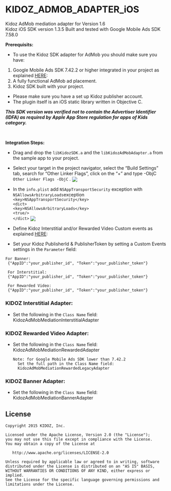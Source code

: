 
# KIDOZ_ADMOB_ADAPTER_iOS
Kidoz AdMob mediation adapter for Version 1.6  
Kidoz iOS SDK version 1.3.5
Built and tested with Google Mobile Ads SDK 7.58.0
</br>

**Prerequisits:**
* To use the Kidoz SDK adapter for AdMob you should make sure you have:
1. Google Mobile Ads SDK 7.42.2 or higher integrated in your project as explained [HERE](https://developers.google.com/admob/ios/quick-start):
2. A fully functional AdMob ad placement.
3. Kidoz SDK built with your project.
* Please make sure you have a set up Kidoz publisher account.
* The plugin itself is an iOS static library written in Objective C.

***This SDK version was verified not to contain the Advertiser Identifier (IDFA) as required by Apple App Store regulation for apps of Kids category.***


</br>

**Integration Steps:**

* Drag and drop the `libKidozSDK.a` and the `libKidozAdMobAdapter.a` from the sample app to your project.
* Select your target in the project navigator, select the “Build Settings” tab, search for “Other Linker Flags”, click on the “+” and type -ObjC  `Other Linker Flags -ObjC`  .
<a href="url"><img src="https://cdn.kidoz.net/sdk/ios/KidozSdkSampleApp3.png" align="center"  ></a>

* In the  `info.plist`  add  `NSAppTransportSecurity`  exception with  `NSAllowsArbitraryLoads`exception  
`<key>NSAppTransportSecurity</key>`  
`<dict>`  
`<key>NSAllowsArbitraryLoads</key>`  
`<true/>`  
`</dict>`
<a href="url"><img src="https://cdn.kidoz.net/sdk/ios/KidozSdkSampleApp2.png" align="center"  ></a>

* Define Kidoz Interstitial and/or Rewarded Video Custom events as explained [HERE](https://support.google.com/admob/answer/3083407):
* Set your Kidoz PublisherId & PublisherToken by setting  a Custom Events settings in the `Parameter` field:
```
For Banner:
 {"AppID":"your_publisher_id", "Token":"your_publisher_token"}

 For Interstitial:
 {"AppID":"your_publisher_id", "Token":"your_publisher_token"}

 For Rewarded Video:
 {"AppID":"your_publisher_id", "Token":"your_publisher_token"}
```
 
### KIDOZ Interstitial Adapter:
* Set the following in the `Class Name` field: </br>
KidozAdMobMediationInterstitialAdapter

### KIDOZ Rewarded Video Adapter:
* Set the following in the `Class Name` field: </br>
KidozAdMobMediationRewardedAdapter

    ```
    Note: for Google Mobile Ads SDK lower than 7.42.2 
      Set the full path in the Class Name field:  
      KidozAdMobMediationRewardedLegacyAdapter
    ```

### KIDOZ Banner Adapter:
* Set the following in the `Class Name` field: </br>
KidozAdMobMediationBannerAdapter</br>

 

License
--------

    Copyright 2015 KIDOZ, Inc.

    Licensed under the Apache License, Version 2.0 (the "License");
    you may not use this file except in compliance with the License.
    You may obtain a copy of the License at

       http://www.apache.org/licenses/LICENSE-2.0

    Unless required by applicable law or agreed to in writing, software
    distributed under the License is distributed on an "AS IS" BASIS,
    WITHOUT WARRANTIES OR CONDITIONS OF ANY KIND, either express or implied.
    See the License for the specific language governing permissions and
    limitations under the License.
    